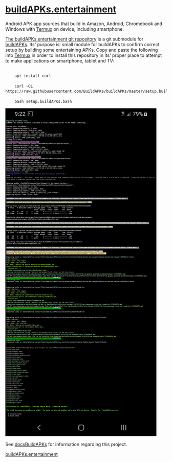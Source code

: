 # [buildAPKs.entertainment](https://github.com/BuildAPKs/buildAPKs.entertainment)
Android APK app sources that build in Amazon, Android, Chromebook and Windows with [Termux](https://github.com/termux) on device, including smartphone.

[The buildAPKs.entertainment git repository](https://github.com/BuildAPKs/buildAPKs.entertainment) is a git submodule for [buildAPKs](https://github.com/BuildAPKs/buildAPKs).  Its' purpose is: small module for buildAPKs to confirm correct setup by building some entertaining APKs.  Copy and paste the following into [Termux](https://github.com/termux) in order to install this repository in its' proper place to attempt to make applications on smartphone, tablet and TV:

```

    apt install curl

    curl -OL https://raw.githubusercontent.com/BuildAPKs/buildAPKs/master/setup.buildAPKs.bash

    bash setup.buildAPKs.bash

```

[![Screenshot_20191210](https://raw.githubusercontent.com/BuildAPKs/docsBuildAPKs/master/bitpics/screenshots/Screenshot_20191210.jpg)](https://buildapks.github.io/docsBuildAPKs/setup)

See [docsBuildAPKs](https://github.com/BuildAPKs/docsBuildAPKs/) for information regarding this project.

[buildAPKs.entertainment](https://buildapks.github.io/buildAPKs.entertainment)
<!--README.md OEF-->
